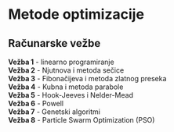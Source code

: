 # Metode optimizacije
## Računarske vežbe
**Vežba 1** - linearno programiranje  
**Vežba 2** - Njutnova i metoda sečice  
**Vežba 3** - Fibonačijeva i metoda zlatnog preseka  
**Vežba 4** - Kubna i metoda parabole  
**Vežba 5** - Hook-Jeeves i Nelder-Mead  
**Vežba 6** - Powell  
**Vežba 7** - Genetski algoritmi  
**Vežba 8** - Particle Swarm Optimization (PSO)  
